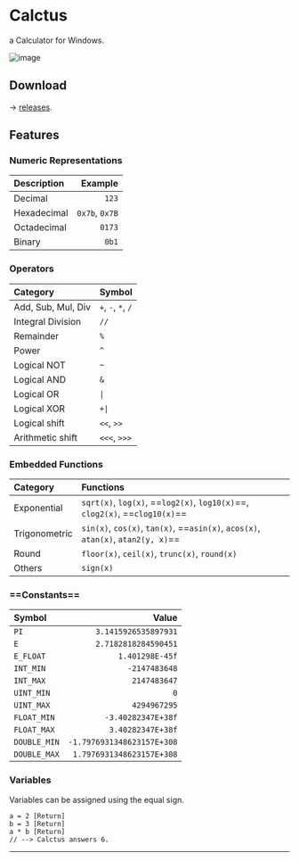 # Calctus

a Calculator for Windows.

![image](https://user-images.githubusercontent.com/40152459/166926981-453717a8-5c8c-4115-b679-03020c3b2e66.png)

## Download

→ [releases](https://github.com/shapoco/calctus/releases).

## Features

### Numeric Representations

|Description|Example|
|:--|--:|
|Decimal|`123`|
|Hexadecimal|`0x7b`, `0x7B`|
|Octadecimal|`0173`|
|Binary|`0b1`|

### Operators

|Category|Symbol|
|:--|:--|
|Add, Sub, Mul, Div|`+`, `-`, `*`, `/`|
|Integral Division|`//`|
|Remainder|`%`|
|Power|`^`|
|Logical NOT|`~`|
|Logical AND|`&`|
|Logical OR|`\|`|
|Logical XOR|`+\|`|
|Logical shift|`<<`, `>>`|
|Arithmetic shift|`<<<`, `>>>`|


### Embedded Functions

|Category|Functions|
|:--|:--|
|Exponential|`sqrt(x)`, `log(x)`, ==`log2(x)`, `log10(x)`==, `clog2(x)`, ==`clog10(x)`==|
|Trigonometric|`sin(x)`, `cos(x)`, `tan(x)`, ==`asin(x)`, `acos(x)`, `atan(x)`, `atan2(y, x)`==|
|Round|`floor(x)`, `ceil(x)`, `trunc(x)`, `round(x)`|
|Others|`sign(x)`|

### ==Constants==

|Symbol|Value|
|:--|--:|
|`PI`|`3.1415926535897931`|
|`E`|`2.7182818284590451`|
|`E_FLOAT`|`1.401298E-45f`|
|`INT_MIN`|`-2147483648`|
|`INT_MAX`|`2147483647`|
|`UINT_MIN`|`0`|
|`UINT_MAX`|`4294967295`|
|`FLOAT_MIN`|`-3.40282347E+38f`|
|`FLOAT_MAX`|`3.40282347E+38f`|
|`DOUBLE_MIN`|`-1.7976931348623157E+308`|
|`DOUBLE_MAX`|`1.7976931348623157E+308`|

### Variables

Variables can be assigned using the equal sign.

```
a = 2 [Return]
b = 3 [Return]
a * b [Return]
// --> Calctus answers 6.
```

----
